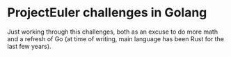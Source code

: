 # ProjectEuler challenges in Golang

Just working through this challenges, both as an excuse to do more math and a refresh of Go (at time of writing, main language has been Rust for the last few years).